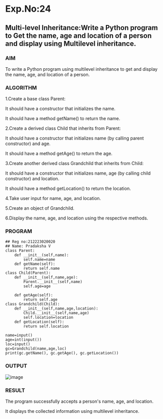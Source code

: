 # Exp.No:24  
## Multi-level Inheritance:Write a Python program to Get the name, age and location of a person and display using Multilevel inheritance.

### AIM  
To write a Python program using multilevel inheritance to get and display the name, age, and location of a person.

### ALGORITHM
1.Create a base class Parent:

It should have a constructor that initializes the name.

It should have a method getName() to return the name.

2.Create a derived class Child that inherits from Parent:

It should have a constructor that initializes name (by calling parent constructor) and age.

It should have a method getAge() to return the age.

3.Create another derived class Grandchild that inherits from Child:

It should have a constructor that initializes name, age (by calling child constructor) and location.

It should have a method getLocation() to return the location.

4.Take user input for name, age, and location.

5.Create an object of Grandchild.

6.Display the name, age, and location using the respective methods.

### PROGRAM

```
## Reg no:212223020020
## Name: Pradaksha V
class Parent:
    def __init__(self,name):
        self.name=name
    def getName(self):
        return self.name
class Child(Parent):
    def __init__(self,name,age):
        Parent.__init__(self,name)
        self.age=age
        
    def getAge(self):
        return self.age
class Grandchild(Child):
    def __init__(self,name,age,location):
        Child.__init__(self,name,age)
        self.location=location
    def getLocation(self):
        return self.location
        
name=input()
age=int(input())
loc=input()
gc=Grandchild(name,age,loc)
print(gc.getName(), gc.getAge(), gc.getLocation())

```

### OUTPUT
![image](https://github.com/user-attachments/assets/d4999515-d718-45d2-a480-e4378de56899)

### RESULT

The program successfully accepts a person's name, age, and location.

It displays the collected information using multilevel inheritance.
